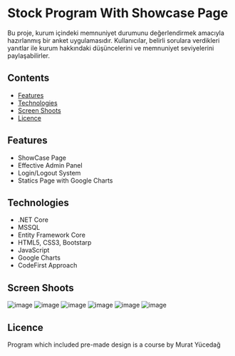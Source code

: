 # Stock Program With Showcase Page

Bu proje, kurum içindeki memnuniyet durumunu değerlendirmek amacıyla hazırlanmış bir anket uygulamasıdır. Kullanıcılar, belirli sorulara verdikleri yanıtlar ile kurum hakkındaki düşüncelerini ve memnuniyet seviyelerini paylaşabilirler.

## Contents

- [Features](#features)
- [Technologies](#technologies )
- [Screen Shoots](#screen-shots)
- [Licence](#licence)

## Features

- ShowCase Page
- Effective Admin Panel
- Login/Logout System
- Statics Page with Google Charts

## Technologies

- .NET Core
- MSSQL
- Entity Framework Core
- HTML5, CSS3, Bootstarp
- JavaScript
- Google Charts
- CodeFirst Approach

## Screen Shoots
![image](https://github.com/user-attachments/assets/68e05d60-d1df-4cbb-9898-db81e59470f4)
![image](https://github.com/user-attachments/assets/4d564b36-6746-4c3f-a223-d1abf974acaf)
![image](https://github.com/user-attachments/assets/0e3812ef-b609-4254-856c-2cef38c0771a)
![image](https://github.com/user-attachments/assets/4212b26e-b5f9-4c5e-8fa0-5630ea33897e)
![image](https://github.com/user-attachments/assets/6b9716a0-1e46-4288-9048-23076708e284)
![image](https://github.com/user-attachments/assets/3b891c38-7e6f-4134-87ce-334132f95b7f)

## Licence
Program which included pre-made design is a course by Murat Yücedağ
